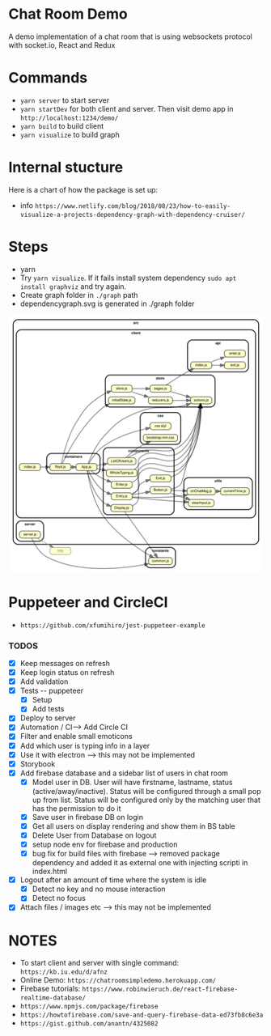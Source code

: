 # Chat Room Demo

A demo implementation of a chat room that is using websockets protocol with socket.io, React and Redux

# Commands

- `yarn server` to start server
- `yarn startDev` for both client and server. Then visit demo app in `http://localhost:1234/demo/`
- `yarn build` to build client
- `yarn visualize` to build graph

# Internal stucture

Here is a chart of how the package is set up:

- info `https://www.netlify.com/blog/2018/08/23/how-to-easily-visualize-a-projects-dependency-graph-with-dependency-cruiser/`

# Steps

- yarn
- Try `yarn visualize`. If it fails install system dependency `sudo apt install graphviz` and try again.
- Create graph folder in `./graph` path
- dependencygraph.svg is generated in ./graph folder

![Graph](./graph/dependencygraph.svg)

# Puppeteer and CircleCI

- `https://github.com/xfumihiro/jest-puppeteer-example`

### TODOS

- [x] Keep messages on refresh
- [x] Keep login status on refresh
- [x] Add validation
- [x] Tests -- puppeteer
  - [x] Setup
  - [x] Add tests
- [x] Deploy to server
- [x] Automation / CI--> Add Circle CI
- [x] Filter and enable small emoticons
- [x] Add which user is typing info in a layer
- [x] Use it with electron --> this may not be implemented
- [x] Storybook
- [x] Add firebase database and a sidebar list of users in chat room
  - [x] Model user in DB. User will have firstname, lastname, status (active/away/inactive). Status will be configured through a small pop up from list. Status will be configured only by the matching user that has the permission to do it
  - [x] Save user in firebase DB on login
  - [x] Get all users on display rendering and show them in BS table
  - [x] Delete User from Database on logout
  - [x] setup node env for firebase and production
  - [x] bug fix for build files with firebase --> removed package dependency and added it as external one with injecting scripti in index.html
- [x] Logout after an amount of time where the system is idle
  - [x] Detect no key and no mouse interaction
  - [x] Detect no focus
- [x] Attach files / images etc --> this may not be implemented

# NOTES

- To start client and server with single command: `https://kb.iu.edu/d/afnz`
- Online Demo: `https://chatroomsimpledemo.herokuapp.com/`
- Firebase tutorials: `https://www.robinwieruch.de/react-firebase-realtime-database/`
- `https://www.npmjs.com/package/firebase`
- `https://howtofirebase.com/save-and-query-firebase-data-ed73fb8c6e3a`
- `https://gist.github.com/anantn/4325082`
